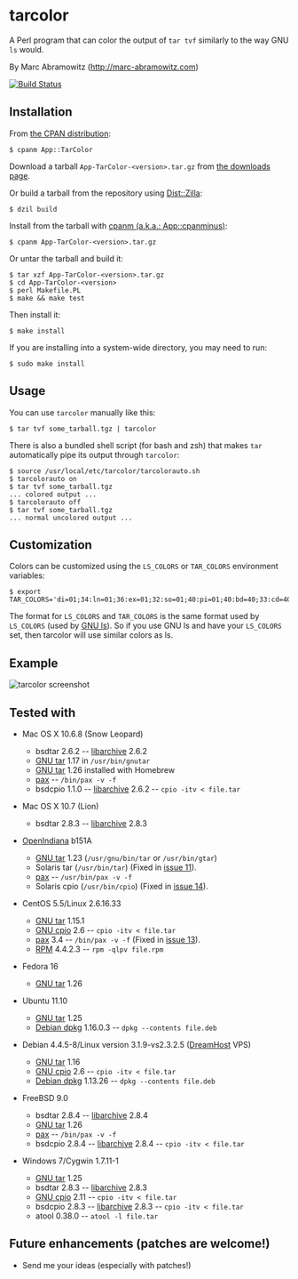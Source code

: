 # tarcolor

A Perl program that can color the output of `tar tvf` similarly to the way GNU `ls` would.

By Marc Abramowitz (http://marc-abramowitz.com)

[![Build Status](https://secure.travis-ci.org/msabramo/tarcolor.png?branch=master)](http://travis-ci.org/msabramo/tarcolor)


## Installation

From [the CPAN distribution](http://search.cpan.org/~msabramo/App-TarColor/):

    $ cpanm App::TarColor

Download a tarball `App-TarColor-<version>.tar.gz` from [the downloads page](https://github.com/msabramo/tarcolor/downloads).

Or build a tarball from the repository using [Dist::Zilla](http://dzil.org/):

    $ dzil build

Install from the tarball with [cpanm (a.k.a.: App::cpanminus)](http://search.cpan.org/perldoc?cpanm):

    $ cpanm App-TarColor-<version>.tar.gz

Or untar the tarball and build it:

    $ tar xzf App-TarColor-<version>.tar.gz
    $ cd App-TarColor-<version>
    $ perl Makefile.PL
    $ make && make test

Then install it:

    $ make install

If you are installing into a system-wide directory, you may need to run:

    $ sudo make install


## Usage

You can use `tarcolor` manually like this:

	$ tar tvf some_tarball.tgz | tarcolor

There is also a bundled shell script (for bash and zsh) that makes `tar`
automatically pipe its output through `tarcolor`:

    $ source /usr/local/etc/tarcolor/tarcolorauto.sh
    $ tarcolorauto on
	$ tar tvf some_tarball.tgz
    ... colored output ...
    $ tarcolorauto off
	$ tar tvf some_tarball.tgz
    ... normal uncolored output ...


## Customization

Colors can be customized using the `LS_COLORS` or `TAR_COLORS` environment variables:

    $ export TAR_COLORS='di=01;34:ln=01;36:ex=01;32:so=01;40:pi=01;40:bd=40;33:cd=40;33:su=0;41:sg=0;46'

The format for `LS_COLORS` and `TAR_COLORS` is the same format used by `LS_COLORS` (used by [GNU ls](http://www.gnu.org/software/coreutils/manual/html_node/ls-invocation.html#ls-invocation)). So if you use GNU ls and have your `LS_COLORS` set, then tarcolor will use similar colors as ls.


## Example

![tarcolor screenshot](https://github.com/msabramo/tarcolor/raw/master/tarcolor_screenshot.png "tarcolor screenshot")

## Tested with

* Mac OS X 10.6.8 (Snow Leopard)
  * bsdtar 2.6.2 -- [libarchive](http://code.google.com/p/libarchive/) 2.6.2
  * [GNU tar](http://www.gnu.org/software/tar/) 1.17 in `/usr/bin/gnutar`
  * [GNU tar](http://www.gnu.org/software/tar/) 1.26 installed with Homebrew
  * [pax](http://en.wikipedia.org/wiki/Pax_\(Unix\)) -- `/bin/pax -v -f`
  * bsdcpio 1.1.0 -- [libarchive](http://code.google.com/p/libarchive/) 2.6.2 -- `cpio -itv < file.tar`

* Mac OS X 10.7 (Lion)
  * bsdtar 2.8.3 -- [libarchive](http://code.google.com/p/libarchive/) 2.8.3

* [OpenIndiana](http://openindiana.org/) b151A
  * [GNU tar](http://www.gnu.org/software/tar/) 1.23 (`/usr/gnu/bin/tar` or `/usr/bin/gtar`)
  * Solaris tar (`/usr/bin/tar`) (Fixed in [issue 11](https://github.com/msabramo/tarcolor/issues/11)).
  * [pax](http://en.wikipedia.org/wiki/Pax_\(Unix\)) -- `/usr/bin/pax -v -f`
  * Solaris cpio (`/usr/bin/cpio`) (Fixed in [issue 14](https://github.com/msabramo/tarcolor/issues/14)).
 
* CentOS 5.5/Linux 2.6.16.33
  * [GNU tar](http://www.gnu.org/software/tar/) 1.15.1
  * [GNU cpio](http://www.gnu.org/software/cpio/) 2.6 -- `cpio -itv < file.tar`
  * [pax](http://en.wikipedia.org/wiki/Pax_\(Unix\)) 3.4 -- `/bin/pax -v -f` (Fixed in [issue 13](https://github.com/msabramo/tarcolor/issues/13)).
  * [RPM](http://en.wikipedia.org/wiki/RPM_Package_Manager) 4.4.2.3 -- `rpm -qlpv file.rpm`

* Fedora 16
  * [GNU tar](http://www.gnu.org/software/tar/) 1.26

* Ubuntu 11.10
  * [GNU tar](http://www.gnu.org/software/tar/) 1.25
  * [Debian dpkg](http://en.wikipedia.org/wiki/Dpkg) 1.16.0.3 -- `dpkg --contents file.deb`

* Debian 4.4.5-8/Linux version 3.1.9-vs2.3.2.5 ([DreamHost](http://marc-abramowitz.com/go_dreamhost.php) VPS)
  * [GNU tar](http://www.gnu.org/software/tar/) 1.16
  * [GNU cpio](http://www.gnu.org/software/cpio/) 2.6 -- `cpio -itv < file.tar`
  * [Debian dpkg](http://en.wikipedia.org/wiki/Dpkg) 1.13.26 -- `dpkg --contents file.deb`

* FreeBSD 9.0
  * bsdtar 2.8.4 -- [libarchive](http://code.google.com/p/libarchive/) 2.8.4
  * [GNU tar](http://www.gnu.org/software/tar/) 1.26
  * [pax](http://en.wikipedia.org/wiki/Pax_\(Unix\)) -- `/bin/pax -v -f`
  * bsdcpio 2.8.4 -- [libarchive](http://code.google.com/p/libarchive/) 2.8.4 -- `cpio -itv < file.tar`

* Windows 7/Cygwin 1.7.11-1
  * [GNU tar](http://www.gnu.org/software/tar/) 1.25
  * bsdtar 2.8.3 -- [libarchive](http://code.google.com/p/libarchive/) 2.8.3
  * [GNU cpio](http://www.gnu.org/software/cpio/) 2.11 -- `cpio -itv < file.tar`
  * bsdcpio 2.8.3 -- [libarchive](http://code.google.com/p/libarchive/) 2.8.3 -- `cpio -itv < file.tar`
  * atool 0.38.0 -- `atool -l file.tar`


## Future enhancements (patches are welcome!)

* Send me your ideas (especially with patches!)

